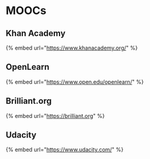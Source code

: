 # MOOCs

## Khan Academy

{% embed url="https://www.khanacademy.org/" %}

## OpenLearn

{% embed url="https://www.open.edu/openlearn/" %}

## Brilliant.org

{% embed url="https://brilliant.org" %}

## Udacity

{% embed url="https://www.udacity.com/" %}

